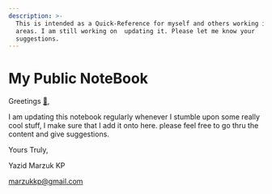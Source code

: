 ```yaml
---
description: >-
  This is intended as a Quick-Reference for myself and others working in similar
  areas. I am still working on  updating it. Please let me know your
  suggestions.
---
```


# My Public NoteBook

Greetings [🖖](https://emojipedia.org/vulcan-salute/),

I am updating this notebook regularly whenever I stumble upon some really cool stuff, I make sure that I add it onto here. please feel free to go thru the content and give suggestions. 

Yours Truly, 

Yazid Marzuk KP

marzukkp@gmail.com





